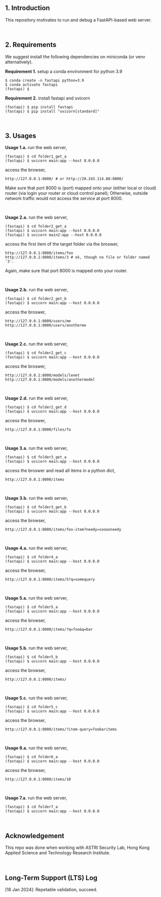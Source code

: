 ## 1. Introduction

This repository motivates to run and debug a FastAPI-based web server.

<br>

## 2. Requirements

We suggest install the following dependencies on miniconda (or venv alternatively).

**Requirement 1.** setup a conda environment for python 3.9
```shell
$ conda create -n fastapi python=3.9
$ conda activate fastapi
(fastapi) $
```

**Requirement 2.** install fastapi and uvicorn
```shell
(fastapi) $ pip install fastapi
(fastapi) $ pip install "uvicorn[standard]"
```

<br>

## 3. Usages

**Usage 1.a.** run the web server,
```shell
(fastapi) $ cd folder1_get_a
(fastapi) $ uvicorn main:app --host 0.0.0.0
```

access the browser, 
```
http://127.0.0.1:8000/ # or http://20.243.114.88:8000/
```

Make sure that port 8000 is (port) mapped onto your (either local or cloud) router (via login your router or cloud control panel); Otherwise, outside network traffic would not access the service at port 8000.

<br>

**Usage 2.a.** run the web server,
```shell
(fastapi) $ cd folder2_get_a
(fastapi) $ uvicorn main:app --host 0.0.0.0
(fastapi) $ uvicorn main2:app --host 0.0.0.0
```

access the first item of the target folder via the broswer,
```
http://127.0.0.1:8000/items/foo
http://127.0.0.1:8000/items/3 # ok, though no file or folder named '3'.
```

Again, make sure that port 8000 is mapped onto your router.

<br>


**Usage 2.b.** run the web server,
```shell
(fastapi) $ cd folder2_get_b
(fastapi) $ uvicorn main:app --host 0.0.0.0
```

access the broswer,
```
http://127.0.0.1:8000/users/me
http://127.0.0.1:8000/users/anotherme
```


<br>

**Usage 2.c.** run the web server,
```shell
(fastapi) $ cd folder2_get_c
(fastapi) $ uvicorn main:app --host 0.0.0.0
```

access the broswer,
```
http://127.0.0.1:8000/models/lenet
http://127.0.0.1:8000/models/anothermodel
```


<br>

**Usage 2.d.** run the web server,
```shell
(fastapi) $ cd folder2_get_d
(fastapi) $ uvicorn main:app --host 0.0.0.0 
```

access the broswer,
```
http://127.0.0.1:8000/files/fa
```


<br>

**Usage 3.a.** run the web server,
```shell
(fastapi) $ cd folder3_get_a
(fastapi) $ uvicorn main:app --host 0.0.0.0
```

access the broswer and read all items in a python dict,
```
http://127.0.0.1:8000/items
```


<br>

**Usage 3.b.** run the web server,
```shell
(fastapi) $ cd folder3_get_b
(fastapi) $ uvicorn main:app --host 0.0.0.0
```

access the browser, 
```
http://127.0.0.1:8000/items/foo-item?needy=sooooneedy
```



<br>

**Usage 4.a.** run the web server,
```shell
(fastapi) $ cd folder4_a
(fastapi) $ uvicorn main:app --host 0.0.0.0
```

access the browser, 
```
http://127.0.0.1:8000/items/5?q=somequery
```




<br>

**Usage 5.a.** run the web server,
```shell
(fastapi) $ cd folder5_a
(fastapi) $ uvicorn main:app --host 0.0.0.0
```

access the browser, 
```
http://127.0.0.1:8000/items/?q=foo&q=bar
```

<br>

**Usage 5.b.** run the web server,
```shell
(fastapi) $ cd folder5_b
(fastapi) $ uvicorn main:app --host 0.0.0.0
```

access the browser, 
```
http://127.0.0.1:8000/items/
```

<br>

**Usage 5.c.** run the web server,
```shell
(fastapi) $ cd folder5_c
(fastapi) $ uvicorn main:app --host 0.0.0.0
```

access the browser,
```
http://127.0.0.1:8000/items/?item-query=foobaritems
```

<br>

**Usage 6.a.** run the web server,
```shell
(fastapi) $ cd folder6_a
(fastapi) $ uvicorn main:app --host 0.0.0.0
```

access the browser,
```
http://127.0.0.1:8000/items/10
```

<br>

**Usage 7.a.** run the web server,
```shell
(fastapi) $ cd folder7_a
(fastapi) $ uvicorn main:app --host 0.0.0.0
```















<br>

## Acknowledgement

This repo was done when working with ASTRI Security Lab, Hong Kong Applied Science and Technology Research Institute.

<br>

## Long-Term Support (LTS) Log

[18 Jan 2024]: Repetable validation, succeed.

